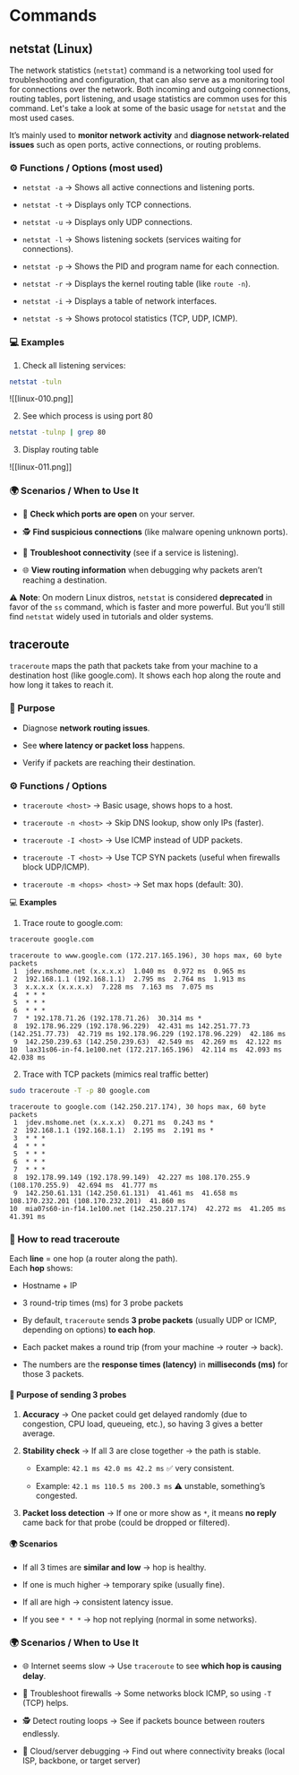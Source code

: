 # Commands

## netstat (Linux)

The network statistics (`netstat`) command is a networking tool used for troubleshooting and configuration, that can also serve as a monitoring tool for connections over the network. Both incoming and outgoing connections, routing tables, port listening, and usage statistics are common uses for this command. Let's take a look at some of the basic usage for `netstat` and the most used cases.

It’s mainly used to **monitor network activity** and **diagnose network-related issues** such as open ports, active connections, or routing problems.

### ⚙️ Functions / Options (most used)

- `netstat -a` → Shows all active connections and listening ports.
    
- `netstat -t` → Displays only TCP connections.
    
- `netstat -u` → Displays only UDP connections.
    
- `netstat -l` → Shows listening sockets (services waiting for connections).
    
- `netstat -p` → Shows the PID and program name for each connection.
    
- `netstat -r` → Displays the kernel routing table (like `route -n`).
    
- `netstat -i` → Displays a table of network interfaces.
    
- `netstat -s` → Shows protocol statistics (TCP, UDP, ICMP).

### 💻 Examples

1. Check all listening services:

````bash
netstat -tuln
````

![[linux-010.png]]

2. See which process is using port 80

```bash
netstat -tulnp | grep 80
```

3. Display routing table 

![[linux-011.png]]

### 🌍 Scenarios / When to Use It

- 🔎 **Check which ports are open** on your server.
    
- 🕵️ **Find suspicious connections** (like malware opening unknown ports).
    
- 📡 **Troubleshoot connectivity** (see if a service is listening).
    
- 🌐 **View routing information** when debugging why packets aren’t reaching a destination.
    

⚠️ **Note**: On modern Linux distros, `netstat` is considered **deprecated** in favor of the `ss` command, which is faster and more powerful. But you’ll still find `netstat` widely used in tutorials and older systems.

## traceroute

`traceroute` maps the path that packets take from your machine to a destination host (like google.com). It shows each hop along the route and how long it takes to reach it.

### 🎯 Purpose

- Diagnose **network routing issues**.
    
- See **where latency or packet loss** happens.
    
- Verify if packets are reaching their destination.

### ⚙️ Functions / Options

- `traceroute <host>` → Basic usage, shows hops to a host.
    
- `traceroute -n <host>` → Skip DNS lookup, show only IPs (faster).
    
- `traceroute -I <host>` → Use ICMP instead of UDP packets.
    
- `traceroute -T <host>` → Use TCP SYN packets (useful when firewalls block UDP/ICMP).
    
- `traceroute -m <hops> <host>` → Set max hops (default: 30).

💻 **Examples**

1. Trace route to google.com:

```bash
traceroute google.com
```

```output
traceroute to www.google.com (172.217.165.196), 30 hops max, 60 byte packets
 1  jdev.mshome.net (x.x.x.x)  1.040 ms  0.972 ms  0.965 ms
 2  192.168.1.1 (192.168.1.1)  2.795 ms  2.764 ms  1.913 ms
 3  x.x.x.x (x.x.x.x)  7.228 ms  7.163 ms  7.075 ms
 4  * * *
 5  * * *
 6  * * *
 7  * 192.178.71.26 (192.178.71.26)  30.314 ms *
 8  192.178.96.229 (192.178.96.229)  42.431 ms 142.251.77.73 (142.251.77.73)  42.719 ms 192.178.96.229 (192.178.96.229)  42.186 ms
 9  142.250.239.63 (142.250.239.63)  42.549 ms  42.269 ms  42.122 ms
10  lax31s06-in-f4.1e100.net (172.217.165.196)  42.114 ms  42.093 ms  42.038 ms
```

2. Trace with TCP packets (mimics real traffic better)

```bash
sudo traceroute -T -p 80 google.com
```

```output
traceroute to google.com (142.250.217.174), 30 hops max, 60 byte packets
 1  jdev.mshome.net (x.x.x.x)  0.271 ms  0.243 ms *
 2  192.168.1.1 (192.168.1.1)  2.195 ms  2.191 ms *
 3  * * *
 4  * * *
 5  * * *
 6  * * *
 7  * * *
 8  192.178.99.149 (192.178.99.149)  42.227 ms 108.170.255.9 (108.170.255.9)  42.694 ms  41.777 ms
 9  142.250.61.131 (142.250.61.131)  41.461 ms  41.658 ms 108.170.232.201 (108.170.232.201)  41.860 ms
10  mia07s60-in-f14.1e100.net (142.250.217.174)  42.272 ms  41.205 ms  41.391 ms
```

### 🧩 How to read traceroute

Each **line** = one hop (a router along the path).  
Each **hop** shows:

- Hostname + IP
    
- 3 round-trip times (ms) for 3 probe packets

- By default, `traceroute` sends **3 probe packets** (usually UDP or ICMP, depending on options) **to each hop**.
    
- Each packet makes a round trip (from your machine → router → back).
    
- The numbers are the **response times (latency)** in **milliseconds (ms)** for those 3 packets.

#### 🎯 Purpose of sending 3 probes

1. **Accuracy** → One packet could get delayed randomly (due to congestion, CPU load, queueing, etc.), so having 3 gives a better average.
    
2. **Stability check** → If all 3 are close together → the path is stable.
    
    - Example: `42.1 ms 42.0 ms 42.2 ms` ✅ very consistent.
        
    - Example: `42.1 ms 110.5 ms 200.3 ms` ⚠️ unstable, something’s congested.
        
3. **Packet loss detection** → If one or more show as `*`, it means **no reply** came back for that probe (could be dropped or filtered).

#### 🌍 Scenarios

- If all 3 times are **similar and low** → hop is healthy.
    
- If one is much higher → temporary spike (usually fine).
    
- If all are high → consistent latency issue.
    
- If you see `* * *` → hop not replying (normal in some networks).

### 🌍 Scenarios / When to Use It

- 🌐 Internet seems slow → Use `traceroute` to see **which hop is causing delay**.
    
- 🚧 Troubleshoot firewalls → Some networks block ICMP, so using `-T` (TCP) helps.
    
- 🕵️ Detect routing loops → See if packets bounce between routers endlessly.
    
- 📡 Cloud/server debugging → Find out where connectivity breaks (local ISP, backbone, or target server)